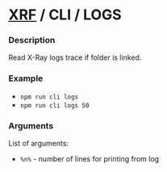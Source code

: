 # [XRF](../../) / CLI / LOGS

### Description

Read X-Ray logs trace if folder is linked.

### Example

- `npm run cli logs`
- `npm run cli logs 50`

### Arguments

List of arguments:

- `%n%` - number of lines for printing from log
